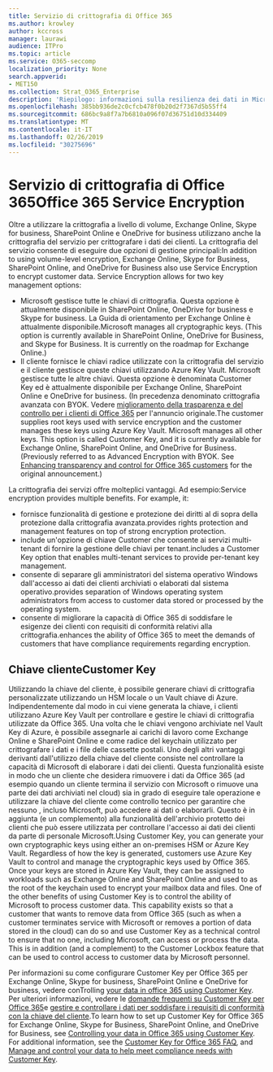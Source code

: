 ```yaml
---
title: Servizio di crittografia di Office 365
ms.author: krowley
author: kccross
manager: laurawi
audience: ITPro
ms.topic: article
ms.service: O365-seccomp
localization_priority: None
search.appverid:
- MET150
ms.collection: Strat_O365_Enterprise
description: 'Riepilogo: informazioni sulla resilienza dei dati in Microsoft Office 365.'
ms.openlocfilehash: 385bb936de2c0cfcb478f0b20d2f7367d5b55ff4
ms.sourcegitcommit: 686bc9a8f7a7b6810a096f07d36751d10d334409
ms.translationtype: MT
ms.contentlocale: it-IT
ms.lasthandoff: 02/26/2019
ms.locfileid: "30275696"
---
```

# <a name="office-365-service-encryption"></a><span data-ttu-id="99d9d-103">Servizio di crittografia di Office 365</span><span class="sxs-lookup"><span data-stu-id="99d9d-103">Office 365 Service Encryption</span></span>

<span data-ttu-id="99d9d-p101">Oltre a utilizzare la crittografia a livello di volume, Exchange Online, Skype for business, SharePoint Online e OneDrive for business utilizzano anche la crittografia del servizio per crittografare i dati dei clienti. La crittografia del servizio consente di eseguire due opzioni di gestione principali:</span><span class="sxs-lookup"><span data-stu-id="99d9d-p101">In addition to using volume-level encryption, Exchange Online, Skype for Business, SharePoint Online, and OneDrive for Business also use Service Encryption to encrypt customer data. Service Encryption allows for two key management options:</span></span>
- <span data-ttu-id="99d9d-p102">Microsoft gestisce tutte le chiavi di crittografia. Questa opzione è attualmente disponibile in SharePoint Online, OneDrive for business e Skype for business. La Guida di orientamento per Exchange Online è attualmente disponibile.</span><span class="sxs-lookup"><span data-stu-id="99d9d-p102">Microsoft manages all cryptographic keys. (This option is currently available in SharePoint Online, OneDrive for Business, and Skype for Business. It is currently on the roadmap for Exchange Online.)</span></span>
- <span data-ttu-id="99d9d-p103">Il cliente fornisce le chiavi radice utilizzate con la crittografia del servizio e il cliente gestisce queste chiavi utilizzando Azure Key Vault. Microsoft gestisce tutte le altre chiavi. Questa opzione è denominata Customer Key ed è attualmente disponibile per Exchange Online, SharePoint Online e OneDrive for business. (In precedenza denominato crittografia avanzata con BYOK. Vedere [miglioramento della trasparenza e del controllo per i clienti di Office 365](http://blogs.office.com/2015/04/21/enhancing-transparency-and-control-for-office-365-customers/) per l'annuncio originale.</span><span class="sxs-lookup"><span data-stu-id="99d9d-p103">The customer supplies root keys used with service encryption and the customer manages these keys using Azure Key Vault. Microsoft manages all other keys. This option is called Customer Key, and it is currently available for Exchange Online, SharePoint Online, and OneDrive for Business. (Previously referred to as Advanced Encryption with BYOK. See [Enhancing transparency and control for Office 365 customers](http://blogs.office.com/2015/04/21/enhancing-transparency-and-control-for-office-365-customers/) for the original announcement.)</span></span>

<span data-ttu-id="99d9d-p104">La crittografia dei servizi offre molteplici vantaggi. Ad esempio:</span><span class="sxs-lookup"><span data-stu-id="99d9d-p104">Service encryption provides multiple benefits. For example, it:</span></span>
- <span data-ttu-id="99d9d-116">fornisce funzionalità di gestione e protezione dei diritti al di sopra della protezione dalla crittografia avanzata.</span><span class="sxs-lookup"><span data-stu-id="99d9d-116">provides rights protection and management features on top of strong encryption protection.</span></span>
- <span data-ttu-id="99d9d-117">include un'opzione di chiave Customer che consente ai servizi multi-tenant di fornire la gestione delle chiavi per tenant.</span><span class="sxs-lookup"><span data-stu-id="99d9d-117">includes a Customer Key option that enables multi-tenant services to provide per-tenant key management.</span></span>
- <span data-ttu-id="99d9d-118">consente di separare gli amministratori del sistema operativo Windows dall'accesso ai dati dei clienti archiviati o elaborati dal sistema operativo.</span><span class="sxs-lookup"><span data-stu-id="99d9d-118">provides separation of Windows operating system administrators from access to customer data stored or processed by the operating system.</span></span>
- <span data-ttu-id="99d9d-119">consente di migliorare la capacità di Office 365 di soddisfare le esigenze dei clienti con requisiti di conformità relativi alla crittografia.</span><span class="sxs-lookup"><span data-stu-id="99d9d-119">enhances the ability of Office 365 to meet the demands of customers that have compliance requirements regarding encryption.</span></span>

## <a name="customer-key"></a><span data-ttu-id="99d9d-120">Chiave cliente</span><span class="sxs-lookup"><span data-stu-id="99d9d-120">Customer Key</span></span>
<span data-ttu-id="99d9d-p105">Utilizzando la chiave del cliente, è possibile generare chiavi di crittografia personalizzate utilizzando un HSM locale o un Vault chiave di Azure. Indipendentemente dal modo in cui viene generata la chiave, i clienti utilizzano Azure Key Vault per controllare e gestire le chiavi di crittografia utilizzate da Office 365. Una volta che le chiavi vengono archiviate nel Vault Key di Azure, è possibile assegnarle ai carichi di lavoro come Exchange Online e SharePoint Online e come radice del keychain utilizzato per crittografare i dati e i file delle cassette postali. Uno degli altri vantaggi derivanti dall'utilizzo della chiave del cliente consiste nel controllare la capacità di Microsoft di elaborare i dati dei clienti. Questa funzionalità esiste in modo che un cliente che desidera rimuovere i dati da Office 365 (ad esempio quando un cliente termina il servizio con Microsoft o rimuove una parte dei dati archiviati nel cloud) sia in grado di eseguire tale operazione e utilizzare la chiave del cliente come controllo tecnico per garantire che nessuno , incluso Microsoft, può accedere ai dati o elaborarli. Questo è in aggiunta (e un complemento) alla funzionalità dell'archivio protetto dei clienti che può essere utilizzata per controllare l'accesso ai dati dei clienti da parte di personale Microsoft.</span><span class="sxs-lookup"><span data-stu-id="99d9d-p105">Using Customer Key, you can generate your own cryptographic keys using either an on-premises HSM or Azure Key Vault. Regardless of how the key is generated, customers use Azure Key Vault to control and manage the cryptographic keys used by Office 365. Once your keys are stored in Azure Key Vault, they can be assigned to workloads such as Exchange Online and SharePoint Online and used to as the root of the keychain used to encrypt your mailbox data and files. One of the other benefits of using Customer Key is to control the ability of Microsoft to process customer data. This capability exists so that a customer that wants to remove data from Office 365 (such as when a customer terminates service with Microsoft or removes a portion of data stored in the cloud) can do so and use Customer Key as a technical control to ensure that no one, including Microsoft, can access or process the data. This is in addition (and a complement) to the Customer Lockbox feature that can be used to control access to customer data by Microsoft personnel.</span></span>

<span data-ttu-id="99d9d-p106">Per informazioni su come configurare Customer Key per Office 365 per Exchange Online, Skype for business, SharePoint Online e OneDrive for business, vedere conTrolling [your data in office 365 using Customer Key](https://support.office.com/article/Controlling-your-data-in-Office-365-using-Customer-Key-f2cd475a-e592-46cf-80a3-1bfb0fa17697). Per ulteriori informazioni, vedere le [domande frequenti su Customer Key per Office 365](https://support.office.com/article/Customer-Key-for-Office-365-FAQ-41ae293a-bd5c-4083-acd8-e1a2b4329da6)e [gestire e controllare i dati per soddisfare i requisiti di conformità con la chiave del cliente](https://techcommunity.microsoft.com/t5/Microsoft-Ignite-Content-2017/Manage-and-control-your-data-to-help-meet-compliance-needs-with/td-p/117580).</span><span class="sxs-lookup"><span data-stu-id="99d9d-p106">To learn how to set up Customer Key for Office 365 for Exchange Online, Skype for Business, SharePoint Online, and OneDrive for Business, see [Controlling your data in Office 365 using Customer Key](https://support.office.com/article/Controlling-your-data-in-Office-365-using-Customer-Key-f2cd475a-e592-46cf-80a3-1bfb0fa17697). For additional information, see the [Customer Key for Office 365 FAQ](https://support.office.com/article/Customer-Key-for-Office-365-FAQ-41ae293a-bd5c-4083-acd8-e1a2b4329da6), and [Manage and control your data to help meet compliance needs with Customer Key](https://techcommunity.microsoft.com/t5/Microsoft-Ignite-Content-2017/Manage-and-control-your-data-to-help-meet-compliance-needs-with/td-p/117580).</span></span>
